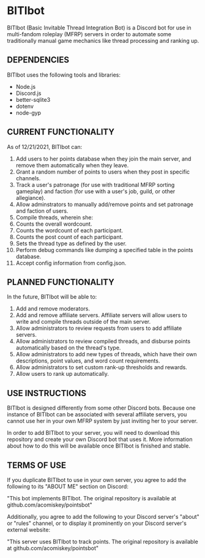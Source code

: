 # BITIbot

BITIbot (Basic Invitable Thread Integration Bot) is a Discord bot for use in multi-fandom roleplay (MFRP) servers in order to automate some traditionally manual game mechanics like thread processing and ranking up.

## DEPENDENCIES

BITIbot uses the following tools and libraries:

- Node.js
- Discord.js
- better-sqlite3
- dotenv
- node-gyp

## CURRENT FUNCTIONALITY

As of 12/21/2021, BITIbot can:

1. Add users to her points database when they join the main server, and remove them automatically when they leave.
2. Grant a random number of points to users when they post in specific channels.
3. Track a user's patronage (for use with traditional MFRP sorting gameplay) and faction (for use with a user's job, guild, or other allegiance).
4. Allow adminstrators to manually add/remove points and set patronage and faction of users.
5. Compile threads, wherein she: 
  1. Counts the overall wordcount.
  2. Counts the wordcount of each participant.
  3. Counts the post count of each participant.
  4. Sets the thread type as defined by the user.
6. Perform debug commands like dumping a specified table in the points database.
7. Accept config information from config.json.

## PLANNED FUNCTIONALITY

In the future, BITIbot will be able to:

1. Add and remove moderators.
2. Add and remove affiliate servers. Affiliate servers will allow users to write and compile threads outside of the main server.
3. Allow administrators to review requests from users to add affiliate servers.
4. Allow administrators to review compiled threads, and disburse points automatically based on the thread's type.
5. Allow administrators to add new types of threads, which have their own descriptions, point values, and word count requirements.
6. Allow administrators to set custom rank-up thresholds and rewards.
7. Allow users to rank up automatically.

## USE INSTRUCTIONS

BITIbot is designed differently from some other Discord bots. Because one instance of BITIbot can be associated with several affiliate servers, you cannot use her in your own MFRP system by just inviting her to your server.

In order to add BITIbot to your server, you will need to download this repository and create your own Discord bot that uses it. More information about how to do this will be available once BITIbot is finished and stable.

## TERMS OF USE

If you duplicate BITIbot to use in your own server, you agree to add the following to its "ABOUT ME" section on Discord:

"This bot implements BITIbot. The original repository is available at github.com/acomiskey/pointsbot"

Additionally, you agree to add the following to your Discord server's "about" or "rules" channel, or to display it prominently on your Discord server's external website:

"This server uses BITIbot to track points. The original repository is available at github.com/acomiskey/pointsbot"
